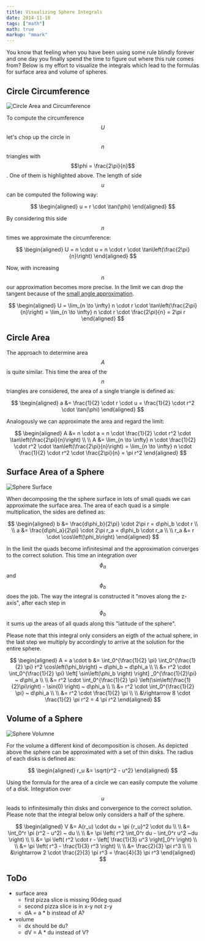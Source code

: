 ```yaml
---
title: Visualizing Sphere Integrals
date: 2014-11-18
tags: ["math"]
math: true
markup: "mmark"
---
```



You know that feeling when you have been using some rule blindly forever and one day you finally spend the time to figure out where this rule comes from? Below is my effort to visualize the integrals which lead to the formulas for surface area and volume of spheres.

<!--more-->


## Circle Circumference


![Circle Area and Circumference](/data/visualizing-sphere-integrals/circle-area.png)

To compute the circumference $$U$$ let's chop up the circle in $$n$$ triangles with $$\phi = \frac{2\pi}{n}$$. One of them is highlighted above. The length of side $$u$$ can be computed the following way:

$$
\begin{aligned}
u = r \cdot \tan(\phi)
\end{aligned}
$$

By considering this side $$n$$ times we approximate the circumference:

$$
\begin{aligned}
U = n \cdot u = n \cdot r \cdot \tan\left(\frac{2\pi}{n}\right)
\end{aligned}
$$


Now, with increasing $$n$$ our approximation becomes more precise. In the limit we can drop the tangent because of the [small angle approximation](https://en.wikipedia.org/wiki/Small-angle_approximation).

$$
\begin{aligned}
U = \lim_{n \to \infty} n \cdot r \cdot \tan\left(\frac{2\pi}{n}\right) = \lim_{n \to \infty} n \cdot r \cdot \frac{2\pi}{n} = 2\pi r
\end{aligned}
$$


## Circle Area


The approach to determine area $$A$$ is quite similar. This time the area of the $$n$$ triangles are considered, the area of a single triangle is defined as:

$$
\begin{aligned}
a &= \frac{1}{2} \cdot r \cdot u = \frac{1}{2} \cdot r^2 \cdot \tan(\phi)
\end{aligned}
$$

Analogously we can approximate the area and regard the limit:

$$
\begin{aligned}
A &= n \cdot a = n \cdot \frac{1}{2} \cdot r^2 \cdot \tan\left(\frac{2\pi}{n}\right) \\ \\
A &= \lim_{n \to \infty} n \cdot \frac{1}{2} \cdot r^2 \cdot \tan\left(\frac{2\pi}{n}\right) = \lim_{n \to \infty} n \cdot \frac{1}{2} \cdot r^2 \cdot \frac{2\pi}{n} = \pi r^2
\end{aligned}
$$

## Surface Area of a Sphere

![Sphere Surface](/images/visualizing-sphere-integrals/sphere-surface.png)

When decomposing the the sphere surface in lots of small quads we can approximate the surface area. The area of each quad is a simple multiplication, the sides are defined as:

$$
\begin{aligned}
  b &= \frac{d\phi_b}{2\pi} \cdot 2\pi r = d\phi_b \cdot r \\ \\
  a &= \frac{d\phi_a}{2\pi} \cdot 2\pi r_a = d\phi_b \cdot r_a \\ \\
r_a &= r \cdot \cos\left(\phi_b\right)
\end{aligned}
$$


In the limit the quads become infinitesimal and the approximation converges to the correct solution. This time an integration over $$\phi_a$$ and $$\phi_b$$ does the job. The way the integral is constructed it "moves along the z-axis", after each step in $$\phi_b$$ it sums up the areas of all quads along this "latitude of the sphere".

Please note that this integral only considers an eigth of the actual sphere, in the last step we multiply by accordingly to arrive at the solution for the entire sphere.


$$
\begin{aligned}
A = a \cdot b &= \int_0^{\frac{1}{2} \pi} \int_0^{\frac{1}{2} \pi} r^2 \cos\left(\phi_b\right) ~ d\phi_b ~ d\phi_a \\ \\
&= r^2 \cdot \int_0^{\frac{1}{2} \pi} \left[ \sin\left(\phi_b \right) \right] _0^{\frac{1}{2}\pi} ~ d\phi_a \\ \\
&= r^2 \cdot \int_0^{\frac{1}{2} \pi} \left(\sin\left(\frac{1}{2}\pi\right) - \sin(0) \right) ~ d\phi_a \\ \\
&= r^2 \cdot \int_0^{\frac{1}{2} \pi} ~ d\phi_a \\ \\
&= r^2 \cdot \frac{1}{2} \pi \\ \\
&\rightarrow 8 \cdot \frac{1}{2} \pi r^2 = 4 \pi r^2
\end{aligned}
$$



## Volume of a Sphere

![Sphere Volumne](/data/visualizing-sphere-integrals/sphere-volume.png)

For the volume a different kind of decomposition is chosen. As depicted above the sphere can be approximated with a set of thin disks. The radius of each disks is defined as:

$$
\begin{aligned}
r_u &= \sqrt{r^2 - u^2}
\end{aligned}
$$

Using the formula for the area of a circle we can easily compute the volume of a disk. Integration over $$u$$ leads to infinitesimally thin disks and convergence to the correct solution. Please note that the integral below only considers a half of the sphere.

$$
\begin{aligned}
V &= A(r_u) \cdot du = \pi {r_u}^2 \cdot du \\ \\
&= \int_0^r \pi (r^2 - u^2) ~ du \\ \\
&= \pi \left( r^2 \int_0^r du - \int_0^r u^2 ~du \right) \\ \\
&= \pi \left( r^2 \cdot r - \left[ \frac{1}{3} u^3 \right]_0^r \right) \\ \\
&= \pi \left( r^3 - \frac{1}{3} r^3 \right) \\ \\
&= \frac{2}{3} \pi r^3 \\ \\
&\rightarrow 2 \cdot \frac{2}{3} \pi r^3 = \frac{4}{3} \pi r^3 
\end{aligned}
$$


## ToDo

* surface area
  * first pizza slice is missing 90deg quad
  * second pizza slice is in x-y not z-y
  * dA = a * b instead of A?
* volume
  * dx should be du?
  * dV = A * du instead of V?